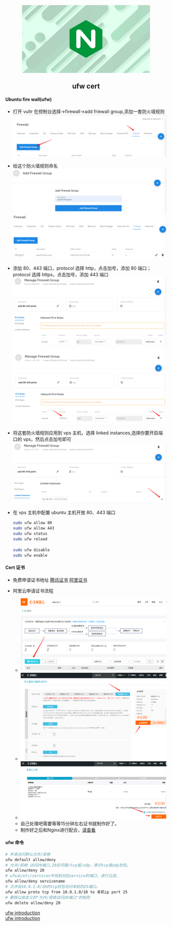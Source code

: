 <p align="center">
<img width="400" align="center" src="Assets/20190529160129.jpg"/>
<h2 align="center">ufw cert</h2>
</p>

#### Ubuntu fire wall(ufw)

- 打开 vultr 在控制台选择->firewall->add friewall group,添加一套防火墙规则  
  ![](Assets/20190603151008.png)  

-  给这个防火墙规则命名  
  ![](Assets/20190603151150.png)  
  ![](Assets/20190603151312.png)  

- 添加 80、443 端口，protocol 选择 http，点击加号，添加 80 端口；protocol 选择 https，点击加号，添加 443 端口  
  ![](Assets/20190603151512.png)  
  ![](Assets/20190603151611.png)  

- 将这套防火墙规则应用到 vps 主机，选择 linked instances,选择你要开启端口的 vps，然后点击加号即可 
  ![](Assets/20190603151959.png)   

- 在 vps 主机中配置 ubuntu 主机开放 80、443 端口
  ``` bash
  sudo ufw allow 80
  sudo ufw allow 443
  sudo ufw status
  sudo ufw reload
  
  sudo ufw disable
  sudo ufw enable
  ```


#### Cert 证书

- 免费申请证书地址
  [腾讯证书](https://cloud.tencent.com/)
  [阿里证书](https://homenew.console.aliyun.com/)

- 阿里云申请证书流程
  - ![](Assets/20190604144658.png)
  - ![](Assets/20190604144738.png)
  - ![](Assets/20190604144930.png)
  - 自己处理吧需要等等15分钟左右证书就制作好了。
  - 制作好之后和Nginx进行配合，[请查看](06.Nginx_Https.md)
    

#### ufw 命令
  ``` bash
  # 外来访问默认允许/拒绝
  ufw default allow/deny
  # 允许/拒绝 访问20端口,20后可跟/tcp或/udp，表示tcp或udp封包。
  ufw allow/deny 20
  # ufw从/etc/services中找到对应service的端口，进行过滤。
  ufw allow/deny servicename
  # 允许自10.0.1.0/10的tcp封包访问本机的25端口。
  ufw allow proto tcp from 10.0.1.0/10 to 本机ip port 25
  # 删除以前定义的"允许/拒绝访问20端口"的规则
  ufw delete allow/deny 20
  ```

  
[ufw introduction](https://www.vultr.com/docs/how-to-configure-ufw-firewall-on-ubuntu-14-04)  
[ufw introduction](https://www.cnblogs.com/OnlyDreams/p/7210914.html)
     